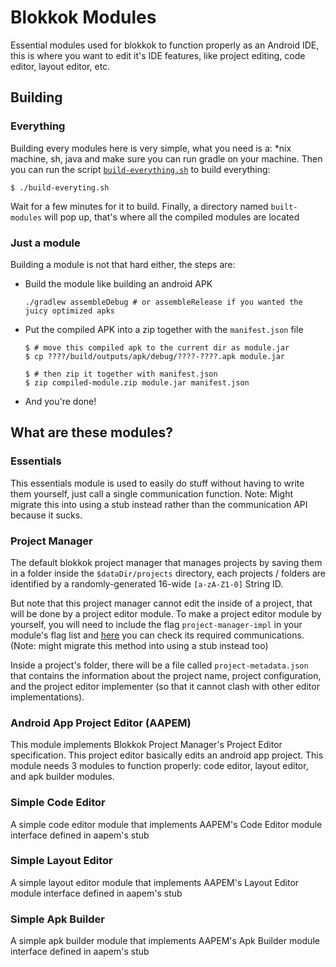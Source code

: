 # Blokkok Modules
Essential modules used for blokkok to function properly as an Android IDE, this is where you want to edit it's IDE features, like project editing, code editor, layout editor, etc.

## Building
### Everything
Building every modules here is very simple, what you need is a: \*nix machine, sh, java and make sure you can run gradle on your machine. Then you can run the script [`build-everything.sh`](https://github.com/Blokkok/blokkok-modules/blob/main/build-everything.sh) to build everything:
```console
$ ./build-everyting.sh
```
Wait for a few minutes for it to build. Finally, a directory named `built-modules` will pop up, that's where all the compiled modules are located

### Just a module
Building a module is not that hard either, the steps are:
 - Build the module like building an android APK
   ```console
   ./gradlew assembleDebug # or assembleRelease if you wanted the juicy optimized apks
   ```
 - Put the compiled APK into a zip together with the `manifest.json` file
   ```console
   $ # move this compiled apk to the current dir as module.jar
   $ cp ????/build/outputs/apk/debug/????-????.apk module.jar
   
   $ # then zip it together with manifest.json
   $ zip compiled-module.zip module.jar manifest.json
   ```
 - And you're done!

## What are these modules?
### Essentials
This essentials module is used to easily do stuff without having to write them yourself, just call a single communication function. Note: Might migrate this into using a stub instead rather than the communication API because it sucks.

<!-- TODO: WRITE SOME MORE -->

### Project Manager
The default blokkok project manager that manages projects by saving them in a folder inside the `$dataDir/projects` directory, each projects / folders are identified by a randomly-generated 16-wide `[a-zA-Z1-0]` String ID.

But note that this project manager cannot edit the inside of a project, that will be done by a project editor module. To make a project editor module by yourself, you will need to include the flag `project-manager-impl` in your module's flag list and [here](https://github.com/Blokkok/blokkok-modules/blob/main/project-manager/module/src/main/java/com/blokkok/mod/project/manager/Utils.kt#L14-L34) you can check its required communications. (Note: might migrate this method into using a stub instead too)

Inside a project's folder, there will be a file called `project-metadata.json` that contains the information about the project name, project configuration, and the project editor implementer (so that it cannot clash with other editor implementations).

<!-- TODO: WRITE SOME MORE -->

### Android App Project Editor (AAPEM)
This module implements Blokkok Project Manager's Project Editor specification. This project editor basically edits an android app project. This module needs 3 modules to function properly: code editor, layout editor, and apk builder modules.

<!-- TODO: WRITE SOME MORE -->

### Simple Code Editor
A simple code editor module that implements AAPEM's Code Editor module interface defined in aapem's stub

<!-- TODO: WRITE SOME MORE -->

### Simple Layout Editor
A simple layout editor module that implements AAPEM's Layout Editor module interface defined in aapem's stub

<!-- TODO: WRITE SOME MORE -->

### Simple Apk Builder
A simple apk builder module that implements AAPEM's Apk Builder module interface defined in aapem's stub

<!-- TODO: WRITE SOME MORE -->
